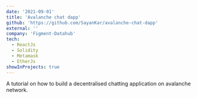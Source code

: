 ```yaml
---
date: '2021-09-01'
title: 'Avalanche chat dapp'
github: 'https://github.com/SayanKar/avalanche-chat-dapp'
external: ''
company: 'Figment-Datahub'
tech:
  - ReactJs
  - Solidity
  - Metamask
  - EtherJs
showInProjects: true
---
```


A tutorial on how to build a decentralised chatting application on avalanche network.
